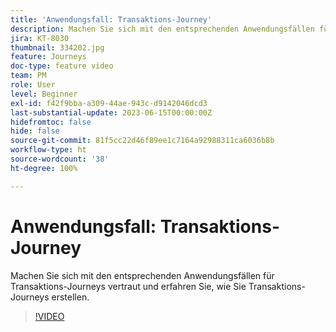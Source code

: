 ```yaml
---
title: 'Anwendungsfall: Transaktions-Journey'
description: Machen Sie sich mit den entsprechenden Anwendungsfällen für Transaktions-Journeys vertraut und erfahren Sie, wie Sie Transaktions-Journeys erstellen.
jira: KT-8030
thumbnail: 334202.jpg
feature: Journeys
doc-type: feature video
team: PM
role: User
level: Beginner
exl-id: f42f9bba-a309-44ae-943c-d9142046dcd3
last-substantial-update: 2023-06-15T00:00:00Z
hidefromtoc: false
hide: false
source-git-commit: 81f5cc22d46f89ee1c7164a92988311ca6036b8b
workflow-type: ht
source-wordcount: '38'
ht-degree: 100%

---
```


# Anwendungsfall: Transaktions-Journey

Machen Sie sich mit den entsprechenden Anwendungsfällen für Transaktions-Journeys vertraut und erfahren Sie, wie Sie Transaktions-Journeys erstellen.

>[!VIDEO](https://video.tv.adobe.com/v/334202?quality=12&learn=on)
